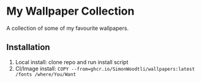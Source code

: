 # My Wallpaper Collection

A collection of some of my favourite wallpapers.

## Installation

1. Local install: clone repo and run install script
2. CI/Image install: `COPY --from=ghcr.io/SimonWoodtli/wallpapers:latest /fonts /where/You/Want`
